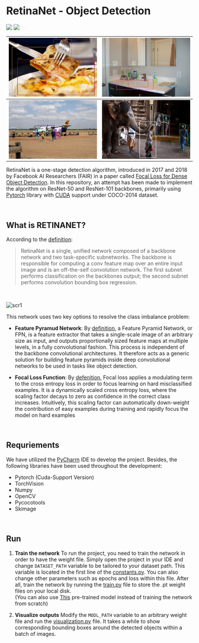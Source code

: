 # RetinaNet - Object Detection
<img src="https://badgen.net/badge/Version/1.0/blue?icon=github"> <img src="https://badgen.net/badge/Status/Stable/green?icon=git">
<br/>


| ![scr1](https://github.com/kimiaf1998/Retinanet/blob/master/screenshots/5.png "scr1") | ![scr2](https://github.com/kimiaf1998/Retinanet/blob/master/screenshots/6.png "scr2") |
| ------------ | ------------ |
| ![scr4](https://github.com/kimiaf1998/Retinanet/blob/master/screenshots/1.png "scr4") | ![scr3](https://github.com/kimiaf1998/Retinanet/blob/master/screenshots/3.png "scr3") |

RetinaNet is a one-stage detection algorithm, introduced in 2017 and 2018 by Facebook AI Researchers (FAIR) in a paper called [Focal Loss for Dense Object Detection](https://arxiv.org/abs/1708.02002 "Focal Loss for Dense Object Detection").
In this repository, an attempt has been made to implement the algorithm on ResNet-50 and ResNet-101 backbones, primarily using [Pytorch](https://pytorch.org/ "Pytorch") library with [CUDA](https://en.wikipedia.org/wiki/CUDA "CUDA") support under COCO-2014 dataset.

<br>

## What is RETINANET?
According to the [definition](https://tinyurl.com/5bksrrrr "definition"):
> RetinaNet is a single, unified network composed of a backbone network and two task-specific subnetworks. The backbone is responsible for computing a conv feature map over an entire input image and is an off-the-self convolution network. The first subnet performs classification on the backbones output; the second subnet performs convolution bounding box regression.

<br>

 ![scr1](https://www.researchgate.net/publication/333048961/figure/fig8/AS:758094166495235@1557755142748/The-framework-of-RetinaNet-FPN-feature-pyramid-network.ppm "scr1")

This network uses two key options to resolve the class imbalance problem:
- **Feature Pyramud Network**: By [definition](https://paperswithcode.com/method/fpn "definition"), a Feature Pyramid Network, or FPN, is a feature extractor that takes a single-scale image of an arbitrary size as input, and outputs proportionally sized feature maps at multiple levels, in a fully convolutional fashion. This process is independent of the backbone convolutional architectures. It therefore acts as a generic solution for building feature pyramids inside deep convolutional networks to be used in tasks like object detection.


- **Focal Loss Function**:  By [defenition](https://paperswithcode.com/method/focal-loss#:~:text=Focal%20loss%20applies%20a%20modulating,in%20the%20correct%20class%20increases. "defenition"), Focal loss applies a modulating term to the cross entropy loss in order to focus learning on hard misclassified examples. It is a dynamically scaled cross entropy loss, where the scaling factor decays to zero as confidence in the correct class increases. Intuitively, this scaling factor can automatically down-weight the contribution of easy examples during training and rapidly focus the model on hard examples
<br>

## Requriements
We have utilized the [PyCharm](https://www.jetbrains.com/pycharm/ "PyCharm") IDE to develop the project. Besides, the following libraries have been used throughout the development:
- Pytorch (Cuda-Support Version)
- TorchVision
- Numpy
- OpenCV
- Pycocotools
- Skimage
<br>

## Run
1. **Train the network**
To run the project, you need to train the network in order to have the weight file. Simply open the project in your IDE and change `DATASET_PATH` variable to be tailored to your dataset path. This variable is located in the first line of the [constants.py](https://github.com/kimiaf1998/Retinanet/blob/master/net/utility/constants.py "constants.py"). You can also change other parameters such as epochs and loss within this file. After all, train the network by running the [train.py](https://github.com/kimiaf1998/Retinanet/blob/master/train.py "train.py") file to store the .pt weight files on your local disk.<br>(You can also use [This](https://google.com "This") pre-trained model instead of training the network from scratch)


2. **Visualize outputs**
Modify the `MODL_PATH` variable to an arbitrary weight file and run the [visualization.py](https://github.com/kimiaf1998/Retinanet/blob/master/visualization.py "visualization.py") file. It takes a while to show corresponding bounding boxes around the detected objects within a batch of images.
